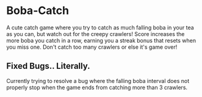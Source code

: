 # Boba-Catch
A cute catch game where you try to catch as much falling boba in your tea as you can, but watch out for the creepy crawlers! Score increases the more boba you catch in a row, earning you a streak bonus that resets when you miss one. Don't catch too many crawlers or else it's game over! 



## Fixed Bugs.. Literally.
Currently trying to resolve a bug where the falling boba interval does not properly stop when the game ends from catching more than 3 crawlers.